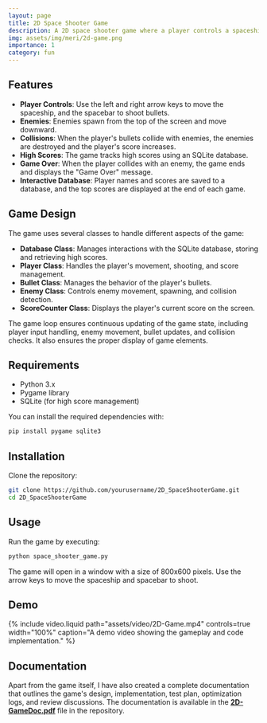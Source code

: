 ```yaml
---
layout: page
title: 2D Space Shooter Game
description: A 2D space shooter game where a player controls a spaceship to shoot down enemies and earn points. It was developed using OOP concepts and techniques in Python.
img: assets/img/meri/2d-game.png
importance: 1
category: fun
---
```


## Features

- **Player Controls**: Use the left and right arrow keys to move the spaceship, and the spacebar to shoot bullets.
- **Enemies**: Enemies spawn from the top of the screen and move downward.
- **Collisions**: When the player's bullets collide with enemies, the enemies are destroyed and the player's score increases.
- **High Scores**: The game tracks high scores using an SQLite database.
- **Game Over**: When the player collides with an enemy, the game ends and displays the "Game Over" message.
- **Interactive Database**: Player names and scores are saved to a database, and the top scores are displayed at the end of each game.

## Game Design

The game uses several classes to handle different aspects of the game:

- **Database Class**: Manages interactions with the SQLite database, storing and retrieving high scores.
- **Player Class**: Handles the player's movement, shooting, and score management.
- **Bullet Class**: Manages the behavior of the player's bullets.
- **Enemy Class**: Controls enemy movement, spawning, and collision detection.
- **ScoreCounter Class**: Displays the player's current score on the screen.

The game loop ensures continuous updating of the game state, including player input handling, enemy movement, bullet updates, and collision checks. It also ensures the proper display of game elements.

## Requirements

- Python 3.x
- Pygame library
- SQLite (for high score management)

You can install the required dependencies with:

```bash
pip install pygame sqlite3
```

## Installation

Clone the repository:

```bash
git clone https://github.com/yourusername/2D_SpaceShooterGame.git
cd 2D_SpaceShooterGame
```

## Usage

Run the game by executing:

```bash
python space_shooter_game.py
```

The game will open in a window with a size of 800x600 pixels. Use the arrow keys to move the spaceship and spacebar to shoot.

## Demo

<div class="row">
  <div class="col-sm mt-3 mt-md-0">
    {% include video.liquid path="assets/video/2D-Game.mp4" controls=true width="100%" caption="A demo video showing the gameplay and code implementation." %}
  </div>
</div>

## Documentation

Apart from the game itself, I have also created a complete documentation that outlines the game's design, implementation, test plan, optimization logs, and review discussions. The documentation is available in the [**2D-GameDoc.pdf**](../assets/pdf/2D-GameDoc.pdf) file in the repository.
